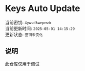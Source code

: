 # Keys Auto Update

当前密钥: `4ywsdkwepnwb`  
当前更新时间: `2025-05-01 14:15:29`   
更新状态: `密钥未变化`  
  
## 说明
此仓库仅用于调试 
